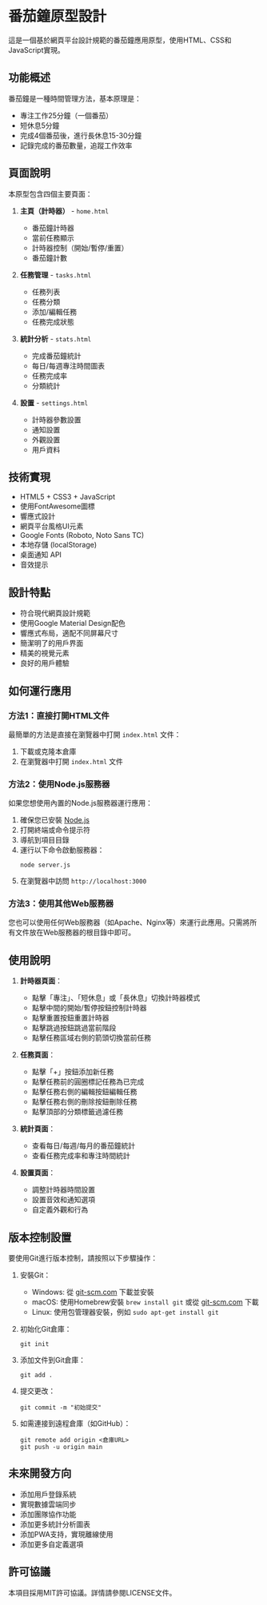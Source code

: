 # 番茄鐘原型設計

這是一個基於網頁平台設計規範的番茄鐘應用原型，使用HTML、CSS和JavaScript實現。

## 功能概述

番茄鐘是一種時間管理方法，基本原理是：
- 專注工作25分鐘（一個番茄）
- 短休息5分鐘
- 完成4個番茄後，進行長休息15-30分鐘
- 記錄完成的番茄數量，追蹤工作效率

## 頁面說明

本原型包含四個主要頁面：

1. **主頁（計時器）** - `home.html`
   - 番茄鐘計時器
   - 當前任務顯示
   - 計時器控制（開始/暫停/重置）
   - 番茄鐘計數

2. **任務管理** - `tasks.html`
   - 任務列表
   - 任務分類
   - 添加/編輯任務
   - 任務完成狀態

3. **統計分析** - `stats.html`
   - 完成番茄鐘統計
   - 每日/每週專注時間圖表
   - 任務完成率
   - 分類統計

4. **設置** - `settings.html`
   - 計時器參數設置
   - 通知設置
   - 外觀設置
   - 用戶資料

## 技術實現

- HTML5 + CSS3 + JavaScript
- 使用FontAwesome圖標
- 響應式設計
- 網頁平台風格UI元素
- Google Fonts (Roboto, Noto Sans TC)
- 本地存儲 (localStorage)
- 桌面通知 API
- 音效提示

## 設計特點

- 符合現代網頁設計規範
- 使用Google Material Design配色
- 響應式布局，適配不同屏幕尺寸
- 簡潔明了的用戶界面
- 精美的視覺元素
- 良好的用戶體驗

## 如何運行應用

### 方法1：直接打開HTML文件

最簡單的方法是直接在瀏覽器中打開 `index.html` 文件：

1. 下載或克隆本倉庫
2. 在瀏覽器中打開 `index.html` 文件

### 方法2：使用Node.js服務器

如果您想使用內置的Node.js服務器運行應用：

1. 確保您已安裝 [Node.js](https://nodejs.org/)
2. 打開終端或命令提示符
3. 導航到項目目錄
4. 運行以下命令啟動服務器：
   ```
   node server.js
   ```
5. 在瀏覽器中訪問 `http://localhost:3000`

### 方法3：使用其他Web服務器

您也可以使用任何Web服務器（如Apache、Nginx等）來運行此應用。只需將所有文件放在Web服務器的根目錄中即可。

## 使用說明

1. **計時器頁面**：
   - 點擊「專注」、「短休息」或「長休息」切換計時器模式
   - 點擊中間的開始/暫停按鈕控制計時器
   - 點擊重置按鈕重置計時器
   - 點擊跳過按鈕跳過當前階段
   - 點擊任務區域右側的箭頭切換當前任務

2. **任務頁面**：
   - 點擊「+」按鈕添加新任務
   - 點擊任務前的圓圈標記任務為已完成
   - 點擊任務右側的編輯按鈕編輯任務
   - 點擊任務右側的刪除按鈕刪除任務
   - 點擊頂部的分類標籤過濾任務

3. **統計頁面**：
   - 查看每日/每週/每月的番茄鐘統計
   - 查看任務完成率和專注時間統計

4. **設置頁面**：
   - 調整計時器時間設置
   - 設置音效和通知選項
   - 自定義外觀和行為

## 版本控制設置

要使用Git進行版本控制，請按照以下步驟操作：

1. 安裝Git：
   - Windows: 從 [git-scm.com](https://git-scm.com/download/win) 下載並安裝
   - macOS: 使用Homebrew安裝 `brew install git` 或從 [git-scm.com](https://git-scm.com/download/mac) 下載
   - Linux: 使用包管理器安裝，例如 `sudo apt-get install git`

2. 初始化Git倉庫：
   ```
   git init
   ```

3. 添加文件到Git倉庫：
   ```
   git add .
   ```

4. 提交更改：
   ```
   git commit -m "初始提交"
   ```

5. 如需連接到遠程倉庫（如GitHub）：
   ```
   git remote add origin <倉庫URL>
   git push -u origin main
   ```

## 未來開發方向

- 添加用戶登錄系統
- 實現數據雲端同步
- 添加團隊協作功能
- 添加更多統計分析圖表
- 添加PWA支持，實現離線使用
- 添加更多自定義選項

## 許可協議

本項目採用MIT許可協議。詳情請參閱LICENSE文件。 
